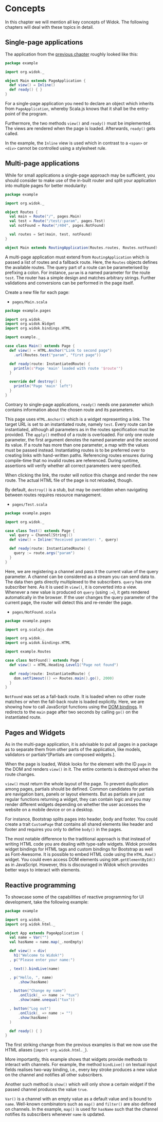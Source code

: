 # Concepts
In this chapter we will mention all key concepts of Widok. The following chapters will deal with these topics in detail.

## Single-page applications
The application from the [previous chapter](#getting-started) roughly looked like this:

```scala
package example

import org.widok._

object Main extends PageApplication {
  def view() = Inline()
  def ready() { }
}
```

For a single-page application you need to declare an object which inherits from ``PageApplication``, whereby Scala.js knows that it shall be the entry-point of the program.

Furthermore, the two methods ``view()`` and ``ready()`` must be implemented. The views are rendered when the page is loaded. Afterwards, ``ready()`` gets called.

In the example, the ``Inline`` view is used which in contrast to a ``<span>`` or ``<div>`` cannot be controlled using a stylesheet rule.

## Multi-page applications
While for small applications a single-page approach may be sufficient, you should consider to make use of the in-built router and split your application into multiple pages for better modularity:

```scala
package example

import org.widok._

object Routes {
  val main = Route("/", pages.Main)
  val test = Route("/test/:param", pages.Test)
  val notFound = Route("/404", pages.NotFound)

  val routes = Set(main, test, notFound)
}

object Main extends RoutingApplication(Routes.routes, Routes.notFound)
```

A multi-page application must extend from ``RoutingApplication`` which is passed a list of routes and a fallback route. Here, the ``Routes`` objects defines the available routes. The query part of a route can be parameterised by prefixing a colon. For instance, ``param`` is a named parameter for the route ``test``. The router has a simple design and matches arbitrary strings. Further validations and conversions can be performed in the page itself.

Create a new file for each page:

- ``pages/Main.scala``

```scala
package example.pages

import org.widok._
import org.widok.Widget
import org.widok.bindings.HTML

import example._

case class Main() extends Page {
  def view() = HTML.Anchor("Link to second page")
    .url(Routes.test("param", "first page"))

  def ready(route: InstantiatedRoute) {
    println(s"Page 'main' loaded with route '$route'")
  }

  override def destroy() {
    println("Page 'main' left")
  }
}
```

Contrary to single-page applications, ``ready()`` needs one parameter which contains information about the chosen route and its parameters.

This page uses ``HTML.Anchor()`` which is a widget representing a link. The target URL is set to an instantiated route, namely ``test``. Every route can be instantiated, although all parameters as in the routes specification must be provided. The ``apply()`` method of a route is overloaded. For only one route parameter, the first argument denotes the named parameter and the second its value. If a route has more than one parameter, a map with the values must be passed instead. Instantiating routes is to be preferred over to creating links with hand-written paths. Referencing routes ensures during compile-time that no invalid routes are referenced. During runtime, assertions will verify whether all correct parameters were specified.

When clicking the link, the router will notice this change and render the new route. The actual HTML file of the page is not reloaded, though.

By default, ``destroy()`` is a stub, but may be overridden when navigating between routes requires resource management.

- ``pages/Test.scala``

```scala
package example.pages

import org.widok._

case class Test() extends Page {
  val query = Channel[String]()
  def view() = Inline("Received parameter: ", query)

  def ready(route: InstantiatedRoute) {
    query := route.args("param")
  }
}
```

Here, we are registering a channel and pass it the current value of the query parameter. A channel can be considered as a stream you can send data to. The data then gets directly multiplexed to the subscribers. ``query`` has one subscriber here. As it is used in ``view()``, it is converted into a view. Whenever a new value is produced on ``query`` (using ``:=``), it gets rendered automatically in the browser. If the user changes the query parameter of the current page, the router will detect this and re-render the page.

- ``pages/NotFound.scala``

```scala
package example.pages

import org.scalajs.dom

import org.widok._
import org.widok.bindings.HTML

import example.Routes

case class NotFound() extends Page {
  def view() = HTML.Heading.Level1("Page not found")

  def ready(route: InstantiatedRoute) {
    dom.setTimeout(() => Routes.main().go(), 2000)
  }
}
```

``NotFound`` was set as a fall-back route. It is loaded when no other route matches or when the fall-back route is loaded explicitly. Here, we are showing how to call JavaScript functions using the [DOM bindings](https://github.com/scala-js/scala-js-dom). It redirects to the ``main`` page after two seconds by calling ``go()`` on the instantiated route.

## Pages and Widgets
As in the multi-page application, it is advisable to put all pages in a package as to separate them from other parts of the application, like models, validators or partials^[Partials are composed widgets.].

When the page is loaded, Widok looks for the element with the ID ``page`` in the DOM and renders ``view()`` in it. The entire contents is destroyed when the route changes.

``view()`` must return the whole layout of the page. To prevent duplication among pages, partials should be defined. Common candidates for partials are navigation bars, panels or layout elements. But as partials are just regular functions returning a widget, they can contain logic and you may render different widgets depending on whether the user accesses the website on a mobile device or on a desktop.

For instance, Bootstrap splits pages into header, body and footer. You could create a trait ``CustomPage`` that contains all shared elements like header and footer and requires you only to define ``body()`` in the pages.

The most notable difference to the traditional approach is that instead of writing HTML code you are dealing with type-safe widgets. Widok provides widget bindings for HTML tags and custom bindings for Bootstrap as well as Font-Awesome. It is possible to embed HTML code using the ``HTML.Raw()`` widget. You could even access DOM elements using ``DOM.getElementById()`` as in JavaScript. However, this is discouraged in Widok which provides better ways to interact with elements.

## Reactive programming
To showcase some of the capabilities of reactive programming for UI development, take the following example:

```scala
package example

import org.widok._
import org.widok.html._

object App extends PageApplication {
  val name = Var("")
  val hasName = name.map(_.nonEmpty)

  def view() = div(
    h1("Welcome to Widok!")
  , p("Please enter your name:")

  , text().bindLive(name)

  , p("Hello, ", name)
      .show(hasName)

  , button("Change my name")
      .onClick(_ => name := "tux")
      .show(name.unequal("tux"))

  , button("Log out")
      .onClick(_ => name := "")
      .show(hasName)
  )

  def ready() { }
}
```

The first striking change from the previous examples is that we now use the HTML aliases (``import org.widok.html._``).

More importantly, this example shows that widgets provide methods to interact with channels. For example, the method ``bindLive()`` on textual input fields realises two-way binding, i.e., every key stroke produces a new value on the channel and notifies all other subscribers.

Another such method is ``show()`` which will only show a certain widget if the passed channel produces the value ``true``.

``Var()`` is a channel with an empty value as a default value and is bound to ``name``. Well-known combinators such as ``map()`` and ``filter()`` are also defined on channels. In the example, ``map()`` is used for ``hasName`` such that the channel notifies its subscribers whenever ``name`` is updated.

